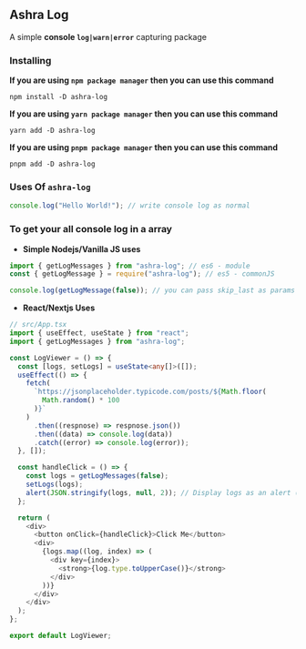 ## Ashra Log

A simple **console `log|warn|error`** capturing package

### Installing

**If you are using `npm package manager` then you can use this command**

```console
npm install -D ashra-log
```

**If you are using `yarn package manager` then you can use this command**

```console
yarn add -D ashra-log
```

**If you are using `pnpm package manager` then you can use this command**

```console
pnpm add -D ashra-log
```

### Uses Of **`ashra-log`**

```js
console.log("Hello World!"); // write console log as normal
```

### To get your all console log in a array

- **Simple Nodejs/Vanilla JS uses**

```js
import { getLogMessages } from "ashra-log"; // es6 - module
const { getLogMessage } = require("ashra-log"); // es5 - commonJS

console.log(getLogMessage(false)); // you can pass skip_last as params - which is boolean
```

- **React/Nextjs Uses**

```ts
// src/App.tsx
import { useEffect, useState } from "react";
import { getLogMessages } from "ashra-log";

const LogViewer = () => {
  const [logs, setLogs] = useState<any[]>([]);
  useEffect(() => {
    fetch(
      `https://jsonplaceholder.typicode.com/posts/${Math.floor(
        Math.random() * 100
      )}`
    )
      .then((respnose) => respnose.json())
      .then((data) => console.log(data))
      .catch((error) => console.log(error));
  }, []);

  const handleClick = () => {
    const logs = getLogMessages(false);
    setLogs(logs);
    alert(JSON.stringify(logs, null, 2)); // Display logs as an alert (you can customize this as needed)
  };

  return (
    <div>
      <button onClick={handleClick}>Click Me</button>
      <div>
        {logs.map((log, index) => (
          <div key={index}>
            <strong>{log.type.toUpperCase()}</strong>
          </div>
        ))}
      </div>
    </div>
  );
};

export default LogViewer;
```
